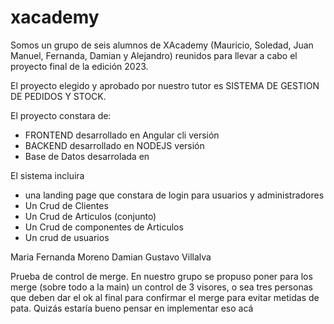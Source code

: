 # xacademy

<p>Somos un grupo de seis alumnos de XAcademy (Mauricio, Soledad, Juan Manuel, Fernanda, Damian y Alejandro) reunidos para llevar a cabo el proyecto final de la edición 2023. </p>

<p>El proyecto elegido y aprobado por nuestro tutor es SISTEMA DE GESTION DE PEDIDOS Y STOCK. </p>
<p>El proyecto constara de: </p>
<ul>
<li>FRONTEND desarrollado en Angular cli versión</li>
<li>BACKEND desarrollado en NODEJS versión</li>
<li>Base de Datos desarrolada en</li>
</ul>
 
<p>El sistema incluira </p>
<ul>
 <li>una landing page que constara de login para usuarios y administradores</li>
  <li>Un Crud de Clientes</li>
  <li>Un Crud de Articulos (conjunto)</li>
  <li>Un Crud de componentes de Articulos</li>
  <li>Un crud de usuarios</li>
</ul>


Maria Fernanda Moreno
Damian Gustavo Villalva

<p>Prueba de control de merge. En nuestro grupo se propuso poner para los merge (sobre todo a la main) un control de 3 visores, o sea tres personas que deben dar el ok al final para confirmar el merge para evitar metidas de pata. Quizás estaría bueno pensar en implementar eso acá<p>


